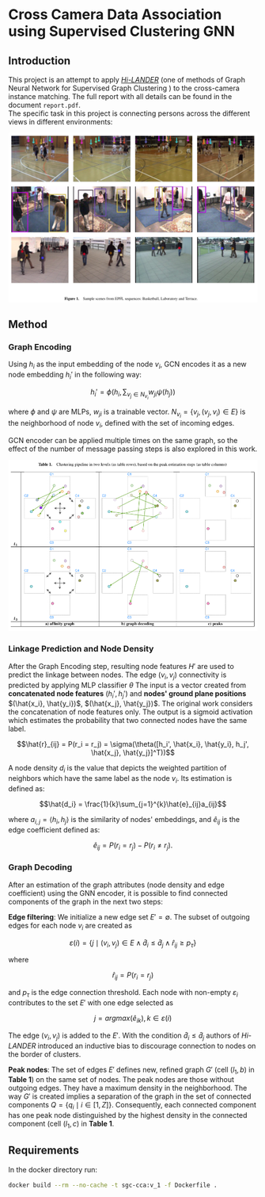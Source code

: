# Cross Camera Data Association using Supervised Clustering GNN
## Introduction
This project is an attempt to apply *[Hi-LANDER](https://arxiv.org/abs/2107.01319)* (one of methods of Graph Neural Network for Supervised Graph Clustering ) to the cross-camera instance matching. The full report with all details can be found in the document `report.pdf`. <br>
The specific task in this project is connecting persons across the different views in different environments:
<p align="center">
<img src="assets/persons_envs_epfl.png">
</p>

## Method
### Graph Encoding
Using $h_i$ as the input embedding of the node $v_i$, GCN
encodes it as a new node embedding $h_i'$ in the following way:

$$h_i' = \phi(h_i, \sum_{v_j \in N_{v_i}} w_{ji}\psi(h_j))$$

where $\phi$ and $\psi$ are MLPs, $w_{ji}$ is a trainable vector. $N_{v_i} = \{v_j, (v_j, v_i) \in E\}$
is the neighborhood of node $v_i$, defined with the set of incoming edges.

GCN encoder can be applied multiple times on the same graph, so the effect of the number of message passing steps is also explored in this work.

<p align="center">
<img src="assets/graph_clust_algo.png">
</p>

### Linkage Prediction and Node Density
After the Graph Encoding step, resulting node features $H'$ are used to predict the linkage between nodes. The edge $(v_i, v_j)$ connectivity is predicted by applying MLP classifier $\theta$ The input is a vector created from **concatenated node features** ($h_i', h_j'$) and **nodes' ground plane positions**
$(\hat{x_i}, \hat{y_i})$, $(\hat{x_j}, \hat{y_j})$.
The original work considers the concatenation of node features only.
The output is a sigmoid activation which estimates the probability that two connected nodes have the same label.
```math
\hat{r}_{ij} = P(r_i = r_j) = \sigma(\theta([h_i', \hat{x_i}, \hat{y_i}, h_j', \hat{x_j}, \hat{y_j}]^T))
```

A node density $d_i$ is the value that depicts the weighted partition of neighbors which have the
same label as the node $v_i$. Its estimation is defined as:

```math
\hat{d_i} = \frac{1}{k}\sum_{j=1}^{k}\hat{e}_{ij}a_{ij}
```

where $a_{i,j} = \langle h_i, h_j \rangle$ is the similarity of nodes' embeddings, and
$\hat{e}_{ij}$ is the edge coefficient defined as:

```math
\hat{e}_{ij} = P(r_i = r_j) - P(r_i \neq r_j).
```

### Graph Decoding
After an estimation of the graph attributes (node density and edge coefficient) using the GNN encoder,
it is possible to find connected components of the graph in the next two steps:

**Edge filtering**: We initialize a new edge set $E' = \emptyset$. The subset of
outgoing edges for each node $v_i$ are created as

```math
\varepsilon(i) = \{j \mid (v_i, v_j) \in E \wedge \hat{d}_i \leq \hat{d}_j \wedge \hat{r}_{ij} \geq p_{\tau}\}
```

where

```math
\hat{r}_{ij}=P(r_i=r_j)
```

and $p_{\tau}$ is the edge connection threshold. Each node
with non-empty $\varepsilon_i$ contributes to the set $E'$ with one edge selected as

```math
j=argmax(\hat{e}_{ik}), k \in \varepsilon(i)
```

The edge $(v_i, v_j)$ is added to the $E'$. With the condition $\hat{d}_i \leq \hat{d}_j$
authors of *Hi-LANDER* introduced an inductive bias to discourage connection to nodes on the border of
clusters.

**Peak nodes**: The set of edges $E'$ defines new, refined graph $G'$
(cell $(l_1, b)$ in **Table 1**) on the same set of nodes. The peak nodes are those without outgoing edges.
They have a maximum density in the neighborhood. The way $G'$ is created implies
a separation of the graph in the set of connected components $Q = \{q_i \mid i \in [1, Z]\}$.
Consequently, each connected component has one peak node distinguished by the highest
density in the connected component (cell $(l_1, c)$ in **Table 1**.

## Requirements
In the docker directory run:
```bash
docker build --rm --no-cache -t sgc-cca:v_1 -f Dockerfile .
```